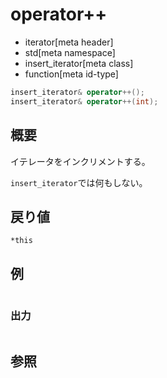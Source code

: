 # operator++
* iterator[meta header]
* std[meta namespace]
* insert_iterator[meta class]
* function[meta id-type]

```cpp
insert_iterator& operator++();
insert_iterator& operator++(int);
```

## 概要
イテレータをインクリメントする。

`insert_iterator`では何もしない。


## 戻り値
`*this`


## 例
```cpp
```

### 出力
```
```

## 参照
